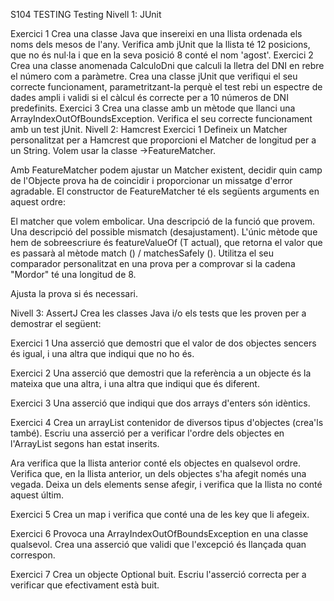 S104 TESTING
Testing Nivell 1: JUnit

Exercici 1 Crea una classe Java que insereixi en una llista ordenada els noms dels mesos de l'any. Verifica amb jUnit que la llista té 12 posicions, que no és nul·la i que en la seva posició 8 conté el nom 'agost'.
Exercici 2 Crea una classe anomenada CalculoDni que calculi la lletra del DNI en rebre el número com a paràmetre. Crea una classe jUnit que verifiqui el seu correcte funcionament, parametritzant-la perquè el test rebi un espectre de dades ampli i validi si el càlcul és correcte per a 10 números de DNI predefinits.
Exercici 3 Crea una classe amb un mètode que llanci una ArrayIndexOutOfBoundsException. Verifica el seu correcte funcionament amb un test jUnit. Nivell 2: Hamcrest
Exercici 1 Defineix un Matcher personalitzat per a Hamcrest que proporcioni el Matcher de longitud per a un String.
Volem usar la classe ->FeatureMatcher.

Amb FeatureMatcher podem ajustar un Matcher existent, decidir quin camp de l'Objecte prova ha de coincidir i proporcionar un missatge d'error agradable. El constructor de FeatureMatcher té els següents arguments en aquest ordre:

El matcher que volem embolicar. Una descripció de la funció que provem. Una descripció del possible mismatch (desajustament). L'únic mètode que hem de sobreescriure és featureValueOf (T actual), que retorna el valor que es passarà al mètode match () / matchesSafely (). Utilitza el seu comparador personalitzat en una prova per a comprovar si la cadena "Mordor" té una longitud de 8.

Ajusta la prova si és necessari.

Nivell 3: AssertJ Crea les classes Java i/o els tests que les proven per a demostrar el següent:

Exercici 1 Una asserció que demostri que el valor de dos objectes sencers és igual, i una altra que indiqui que no ho és.

Exercici 2 Una asserció que demostri que la referència a un objecte és la mateixa que una altra, i una altra que indiqui que és diferent.

Exercici 3 Una asserció que indiqui que dos arrays d'enters són idèntics.

Exercici 4 Crea un arrayList contenidor de diversos tipus d'objectes (crea'ls també). Escriu una asserció per a verificar l'ordre dels objectes en l'ArrayList segons han estat inserits.

Ara verifica que la llista anterior conté els objectes en qualsevol ordre. Verifica que, en la llista anterior, un dels objectes s'ha afegit només una vegada. Deixa un dels elements sense afegir, i verifica que la llista no conté aquest últim.

Exercici 5 Crea un map i verifica que conté una de les key que li afegeix.

Exercici 6 Provoca una ArrayIndexOutOfBoundsException en una classe qualsevol. Crea una asserció que validi que l'excepció és llançada quan correspon.

Exercici 7 Crea un objecte Optional buit. Escriu l'asserció correcta per a verificar que efectivament està buit.
